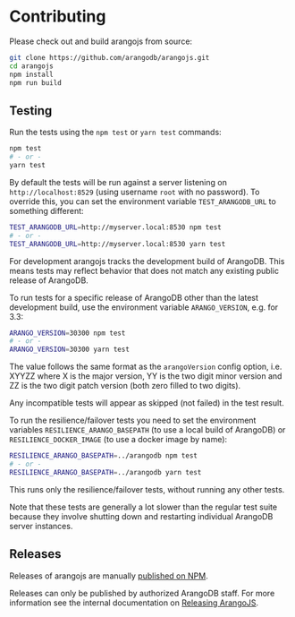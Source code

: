 # Contributing

Please check out and build arangojs from source:

```sh
git clone https://github.com/arangodb/arangojs.git
cd arangojs
npm install
npm run build
```

## Testing

Run the tests using the `npm test` or `yarn test` commands:

```sh
npm test
# - or -
yarn test
```

By default the tests will be run against a server listening on
`http://localhost:8529` (using username `root` with no password). To
override this, you can set the environment variable `TEST_ARANGODB_URL` to
something different:

```sh
TEST_ARANGODB_URL=http://myserver.local:8530 npm test
# - or -
TEST_ARANGODB_URL=http://myserver.local:8530 yarn test
```

For development arangojs tracks the development build of ArangoDB. This means
tests may reflect behavior that does not match any existing public release of
ArangoDB.

To run tests for a specific release of ArangoDB other than the latest
development build, use the environment variable `ARANGO_VERSION`, e.g. for 3.3:

```sh
ARANGO_VERSION=30300 npm test
# - or -
ARANGO_VERSION=30300 yarn test
```

The value follows the same format as the `arangoVersion` config option,
i.e. XYYZZ where X is the major version, YY is the two digit minor version
and ZZ is the two digit patch version (both zero filled to two digits).

Any incompatible tests will appear as skipped (not failed) in the test result.

To run the resilience/failover tests you need to set the environment variables
`RESILIENCE_ARANGO_BASEPATH` (to use a local build of ArangoDB) or
`RESILIENCE_DOCKER_IMAGE` (to use a docker image by name):

```sh
RESILIENCE_ARANGO_BASEPATH=../arangodb npm test
# - or -
RESILIENCE_ARANGO_BASEPATH=../arangodb yarn test
```

This runs only the resilience/failover tests, without running any other tests.

Note that these tests are generally a lot slower than the regular test suite
because they involve shutting down and restarting individual ArangoDB server
instances.

## Releases

Releases of arangojs are manually
[published on NPM](https://www.npmjs.com/package/arangojs).

Releases can only be published by authorized ArangoDB staff.
For more information see the internal documentation on
[Releasing ArangoJS](https://github.com/arangodb/documents/blob/2a5f7c7/Driver/JavaScript/ReleasingArangojs.md).
